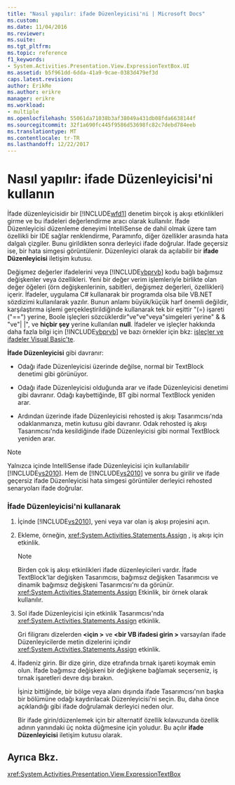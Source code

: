 ```yaml
---
title: "Nasıl yapılır: ifade Düzenleyicisi'ni | Microsoft Docs"
ms.custom: 
ms.date: 11/04/2016
ms.reviewer: 
ms.suite: 
ms.tgt_pltfrm: 
ms.topic: reference
f1_keywords:
- System.Activities.Presentation.View.ExpressionTextBox.UI
ms.assetid: b5f961dd-6dda-41a9-9cae-0383d479ef3d
caps.latest.revision: 
author: ErikRe
ms.author: erikre
manager: erikre
ms.workload:
- multiple
ms.openlocfilehash: 55061da71038b3af38049a431db08fda6638144f
ms.sourcegitcommit: 32f1a690fc445f9586d53698fc82c7debd784eeb
ms.translationtype: MT
ms.contentlocale: tr-TR
ms.lasthandoff: 12/22/2017
---
```

# <a name="how-to-use-the-expression-editor"></a>Nasıl yapılır: ifade Düzenleyicisi'ni kullanın
İfade düzenleyicisidir bir [!INCLUDE[wfd1](../workflow-designer/includes/wfd1_md.md)] denetim birçok iş akışı etkinlikleri girme ve bu ifadeleri değerlendirme aracı olarak kullanılır. İfade Düzenleyicisi düzenleme deneyimi IntelliSense de dahil olmak üzere tam özellikli bir IDE sağlar renklendirme, Paramınfo, diğer özellikler arasında hata dalgalı çizgiler. Bunu girildikten sonra derleyici ifade doğrular. İfade geçersiz ise, bir hata simgesi görüntülenir. Düzenleyici olarak da açılabilir bir **ifade Düzenleyicisi** iletişim kutusu.  
  
 Değişmez değerler ifadelerini veya [!INCLUDE[vbprvb](../code-quality/includes/vbprvb_md.md)] kodu bağlı bağımsız değişkenler veya özellikleri. Yeni bir değer verim işlemleriyle birlikte olan değer öğeleri (örn değişkenlerinin, sabitleri, değişmez değerleri, özellikleri) içerir. İfadeler, uygulama C# kullanarak bir programda olsa bile VB.NET sözdizimi kullanılarak yazılır. Bunun anlamı büyük/küçük harf önemli değildir, karşılaştırma işlemi gerçekleştirildiğinde kullanarak tek bir eşittir "(=) işareti ("==") yerine, Boole işleçleri sözcüklerdir"ve"ve"veya"simgeleri yerine" & & "ve"&#124; &#124;", ve **hiçbir şey**  yerine kullanılan **null**. İfadeler ve işleçler hakkında daha fazla bilgi için [!INCLUDE[vbprvb](../code-quality/includes/vbprvb_md.md)] ve bazı örnekler için bkz: [işleçler ve ifadeler Visual Basic'te](http://go.microsoft.com/fwlink/?LinkId=186818).  
  
 **İfade Düzenleyicisi** gibi davranır:  
  
-   Odağı ifade Düzenleyicisi üzerinde değilse, normal bir TextBlock denetimi gibi görünüyor.  
  
-   Odağı ifade Düzenleyicisi olduğunda arar ve ifade Düzenleyicisi denetimi gibi davranır. Odağı kaybettiğinde, BT gibi normal TextBlock yeniden arar.  
  
-   Ardından üzerinde ifade Düzenleyicisi rehosted iş akışı Tasarımcısı'nda odaklanmanıza, metin kutusu gibi davranır. Odak rehosted iş akışı Tasarımcısı'nda kesildiğinde ifade Düzenleyicisi gibi normal TextBlock yeniden arar.  
  
> [!NOTE]
>  Yalnızca içinde IntelliSense ifade Düzenleyicisi için kullanılabilir [!INCLUDE[vs2010](../misc/includes/vs2010_md.md)]. Hem de [!INCLUDE[vs2010](../misc/includes/vs2010_md.md)] ve sonra bu girilir ve ifade geçersiz ifade Düzenleyicisi hata simgesi görüntüler derleyici rehosted senaryoları ifade doğrular.  
  
### <a name="using-the-expression-editor"></a>İfade Düzenleyicisi'ni kullanarak  
  
1.  İçinde [!INCLUDE[vs2010](../misc/includes/vs2010_md.md)], yeni veya var olan iş akışı projesini açın.  
  
2.  Ekleme, örneğin, <xref:System.Activities.Statements.Assign> , iş akışı için etkinlik.  
  
    > [!NOTE]
    >  Birden çok iş akışı etkinlikleri ifade düzenleyicileri vardır. İfade TextBlock'lar değişken Tasarımcısı, bağımsız değişken Tasarımcısı ve dinamik bağımsız değişkeni Tasarımcısı'nı da görünür. <xref:System.Activities.Statements.Assign> Etkinlik, bir örnek olarak kullanılır.  
  
3.  Sol ifade Düzenleyicisi için etkinlik Tasarımcısı'nda <xref:System.Activities.Statements.Assign> etkinlik.  
  
     Gri filigranı dizelerden  **\<için >** ve  **\<bir VB ifadesi girin >** varsayılan ifade Düzenleyicilerde metin dizelerini içindir <xref:System.Activities.Statements.Assign> etkinlik.  
  
4.  İfadeniz girin. Bir dize girin, dize etrafında tırnak işareti koymak emin olun. İfade bağımsız değişkeni bir değişkene bağlamak seçerseniz, iş tırnak işaretleri devre dışı bırakın.  
  
     İşiniz bittiğinde, bir bölge veya alanı dışında ifade Tasarımcısı'nın başka bir bölümüne odağı kaydırılacak Düzenleyicisi'ni seçin. Bu, daha önce açıklandığı gibi ifade doğrulamak derleyici neden olur.  
  
     Bir ifade girin/düzenlemek için bir alternatif özellik kılavuzunda özellik adının yanındaki üç nokta düğmesine için yoludur. Bu açılır **ifade Düzenleyicisi** iletişim kutusu olarak.  
  
## <a name="see-also"></a>Ayrıca Bkz.  
 <xref:System.Activities.Presentation.View.ExpressionTextBox>